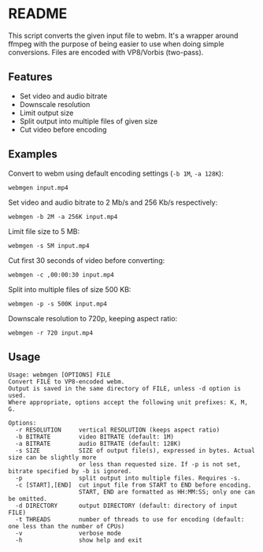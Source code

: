 # README

This script converts the given input file to webm. It's a wrapper around ffmpeg with the purpose of being easier to use when doing simple conversions. Files are encoded with VP8/Vorbis (two-pass).

## Features

- Set video and audio bitrate
- Downscale resolution
- Limit output size
- Split output into multiple files of given size
- Cut video before encoding

## Examples

Convert to webm using default encoding settings (`-b 1M`, `-a 128K`):

```
webmgen input.mp4
```

Set video and audio bitrate to 2 Mb/s and 256 Kb/s respectively:

```
webmgen -b 2M -a 256K input.mp4
```

Limit file size to 5 MB:

```
webmgen -s 5M input.mp4
```

Cut first 30 seconds of video before converting:

```
webmgen -c ,00:00:30 input.mp4
```

Split into multiple files of size 500 KB:

```
webmgen -p -s 500K input.mp4
```

Downscale resolution to 720p, keeping aspect ratio:

```
webmgen -r 720 input.mp4
```

## Usage

```
Usage: webmgen [OPTIONS] FILE
Convert FILE to VP8-encoded webm.
Output is saved in the same directory of FILE, unless -d option is used.
Where appropriate, options accept the following unit prefixes: K, M, G.

Options:
  -r RESOLUTION     vertical RESOLUTION (keeps aspect ratio)
  -b BITRATE        video BITRATE (default: 1M)
  -a BITRATE        audio BITRATE (default: 128K)
  -s SIZE           SIZE of output file(s), expressed in bytes. Actual size can be slightly more
                    or less than requested size. If -p is not set, bitrate specified by -b is ignored.
  -p                split output into multiple files. Requires -s.
  -c [START],[END]  cut input file from START to END before encoding.
                    START, END are formatted as HH:MM:SS; only one can be omitted.
  -d DIRECTORY      output DIRECTORY (default: directory of input FILE)
  -t THREADS        number of threads to use for encoding (default: one less than the number of CPUs)
  -v                verbose mode
  -h                show help and exit
```